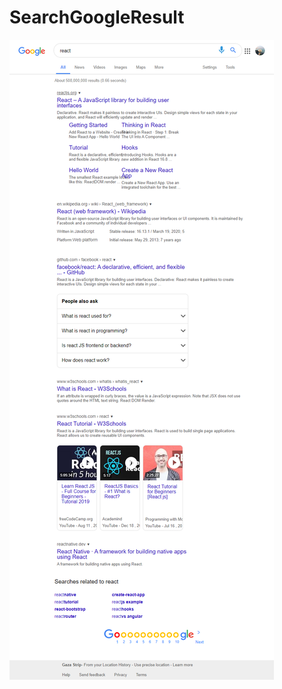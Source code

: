 # SearchGoogleResult
![google](https://github.com/TayMaaMT/SearchGoogleResult/blob/master/img/search_result.html.png)
